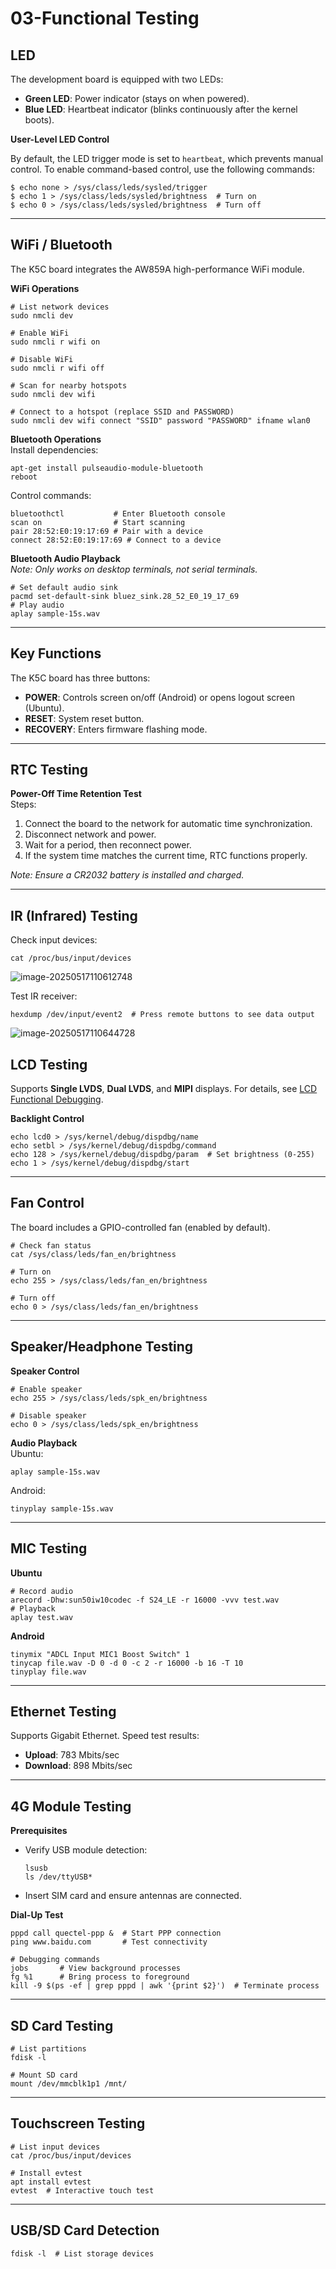 # 03-Functional Testing

## LED

The development board is equipped with two LEDs:  
- **Green LED**: Power indicator (stays on when powered).  
- **Blue LED**: Heartbeat indicator (blinks continuously after the kernel boots).  

**User-Level LED Control**  

By default, the LED trigger mode is set to `heartbeat`, which prevents manual control. To enable command-based control, use the following commands:  

```shell
$ echo none > /sys/class/leds/sysled/trigger
$ echo 1 > /sys/class/leds/sysled/brightness  # Turn on
$ echo 0 > /sys/class/leds/sysled/brightness  # Turn off
```

---

## WiFi / Bluetooth

The K5C board integrates the AW859A high-performance WiFi module.  

**WiFi Operations**  
```shell
# List network devices
sudo nmcli dev

# Enable WiFi
sudo nmcli r wifi on

# Disable WiFi
sudo nmcli r wifi off

# Scan for nearby hotspots
sudo nmcli dev wifi

# Connect to a hotspot (replace SSID and PASSWORD)
sudo nmcli dev wifi connect "SSID" password "PASSWORD" ifname wlan0
```

**Bluetooth Operations**  
Install dependencies:  
```shell
apt-get install pulseaudio-module-bluetooth
reboot
```

Control commands:  
```shell
bluetoothctl           # Enter Bluetooth console
scan on                # Start scanning
pair 28:52:E0:19:17:69 # Pair with a device
connect 28:52:E0:19:17:69 # Connect to a device
```

**Bluetooth Audio Playback**  
*Note: Only works on desktop terminals, not serial terminals.*  
```shell
# Set default audio sink
pacmd set-default-sink bluez_sink.28_52_E0_19_17_69
# Play audio
aplay sample-15s.wav
```

---

## Key Functions

The K5C board has three buttons:  
- **POWER**: Controls screen on/off (Android) or opens logout screen (Ubuntu).  
- **RESET**: System reset button.  
- **RECOVERY**: Enters firmware flashing mode.  

---

## RTC Testing

**Power-Off Time Retention Test**  
Steps:  
1. Connect the board to the network for automatic time synchronization.  
2. Disconnect network and power.  
3. Wait for a period, then reconnect power.  
4. If the system time matches the current time, RTC functions properly.  

*Note: Ensure a CR2032 battery is installed and charged.*  

---

## IR (Infrared) Testing

Check input devices:  
```shell
cat /proc/bus/input/devices
```

![image-20250517110612748](http://tanzhtanzh.oss-cn-shenzhen.aliyuncs.com/img/image-20250517110612748.png)

Test IR receiver:  

```shell
hexdump /dev/input/event2  # Press remote buttons to see data output
```

![image-20250517110644728](http://tanzhtanzh.oss-cn-shenzhen.aliyuncs.com/img/image-20250517110644728.png)

## LCD Testing

Supports **Single LVDS**, **Dual LVDS**, and **MIPI** displays. For details, see [LCD Functional Debugging](../05-Peripheral-Drivers/LCD功能调试.md).  

**Backlight Control**  
```shell
echo lcd0 > /sys/kernel/debug/dispdbg/name
echo setbl > /sys/kernel/debug/dispdbg/command
echo 128 > /sys/kernel/debug/dispdbg/param  # Set brightness (0-255)
echo 1 > /sys/kernel/debug/dispdbg/start
```

---

## Fan Control

The board includes a GPIO-controlled fan (enabled by default).  

```shell
# Check fan status
cat /sys/class/leds/fan_en/brightness

# Turn on
echo 255 > /sys/class/leds/fan_en/brightness

# Turn off
echo 0 > /sys/class/leds/fan_en/brightness
```

---

## Speaker/Headphone Testing

**Speaker Control**  
```shell
# Enable speaker
echo 255 > /sys/class/leds/spk_en/brightness

# Disable speaker
echo 0 > /sys/class/leds/spk_en/brightness
```

**Audio Playback**  
Ubuntu:  
```shell
aplay sample-15s.wav
```

Android:  
```shell
tinyplay sample-15s.wav
```

---

## MIC Testing

**Ubuntu**  
```shell
# Record audio
arecord -Dhw:sun50iw10codec -f S24_LE -r 16000 -vvv test.wav
# Playback
aplay test.wav
```

**Android**  
```shell
tinymix "ADCL Input MIC1 Boost Switch" 1
tinycap file.wav -D 0 -d 0 -c 2 -r 16000 -b 16 -T 10
tinyplay file.wav
```

---

## Ethernet Testing

Supports Gigabit Ethernet. Speed test results:  
- **Upload**: 783 Mbits/sec  
- **Download**: 898 Mbits/sec  

---

## 4G Module Testing

**Prerequisites**  
- Verify USB module detection:  
  ```shell
  lsusb
  ls /dev/ttyUSB*
  ```
- Insert SIM card and ensure antennas are connected.  

**Dial-Up Test**  
```shell
pppd call quectel-ppp &  # Start PPP connection
ping www.baidu.com       # Test connectivity

# Debugging commands
jobs       # View background processes
fg %1      # Bring process to foreground
kill -9 $(ps -ef | grep pppd | awk '{print $2}')  # Terminate process
```

---

## SD Card Testing

```shell
# List partitions
fdisk -l

# Mount SD card
mount /dev/mmcblk1p1 /mnt/
```

---

## Touchscreen Testing

```shell
# List input devices
cat /proc/bus/input/devices

# Install evtest
apt install evtest
evtest  # Interactive touch test
```

---

## USB/SD Card Detection

```shell
fdisk -l  # List storage devices
```